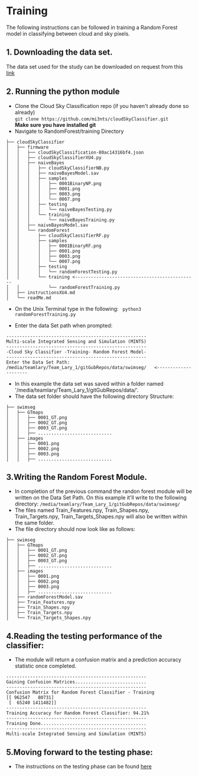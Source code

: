 # Training 
The following instructions can be followed in training a Random Forest model in classifying between cloud and sky pixels.

## 1. Downloading the data set.
The data set used for the study can be downloaded on request from this [link](http://vintage.winklerbros.net/swimseg.html)

## 2. Running the python module

- Clone the Cloud Sky Classification repo (if you haven't already done so already)</br>
```git clone https://github.com/mi3nts/cloudSkyClassifier.git```</br>
**Make sure you have installed git**
- Navigate to RandomForest/training Directory  
```
├── cloudSkyClassifier
│   ├── firmware
│   │   ├── cloudSkyClassification-80ac14316bf4.json
│   │   ├── cloudSkyClassifierXU4.py
│   │   ├── naiveBayes
│   │   │   ├── cloudSkyClassifierNB.py
│   │   │   ├── naiveBayesModel.sav
│   │   │   ├── samples
│   │   │   │   ├── 0001BinaryNP.png
│   │   │   │   ├── 0001.png
│   │   │   │   ├── 0003.png
│   │   │   │   └── 0007.png
│   │   │   ├── testing
│   │   │   │   └── naiveBayesTesting.py
│   │   │   └── training
│   │   │       └── naiveBayesTraining.py
│   │   ├── naiveBayesModel.sav
│   │   └── randomForest
│   │       ├── cloudSkyClassifierRF.py
│   │       ├── samples
│   │       │   ├── 0001BinaryRF.png
│   │       │   ├── 0001.png
│   │       │   ├── 0003.png
│   │       │   └── 0007.png
│   │       ├── testing
│   │       │   └── randomForestTesting.py
│   │       └── training <----------------------------------------------
│   │           └── randomForestTraining.py
│   ├── instructionsXU4.md
│   └── readMe.md
```
- On the Unix Terminal type in the following:
``` python3 randomForestTraining.py```

- Enter the data Set path when prompted: 
```
-----------------------------------------------------
Multi-scale Integrated Sensing and Simulation (MINTS)
-----------------------------------------------------
-Cloud Sky Classifier -Training- Random Forest Model-
-----------------------------------------------------
Enter the Data Set Path: /media/teamlary/Team_Lary_1/gitGubRepos/data/swimseg/   <---------------------
```
- In this example the data set was saved within a folder named '/media/teamlary/Team_Lary_1/gitGubRepos/data/'. 
- The data set folder should have the following directory Structure:
```
├── swimseg
│   ├── GTmaps
│   │   ├── 0001_GT.png
│   │   ├── 0002_GT.png
│   │   ├── 0003_GT.png
│   │   ├── ............................
│   ├── images
│   │   ├── 0001.png
│   │   ├── 0002.png
│   │   ├── 0003.png
│   │   ├── ............................
```

## 3.Writing the Random Forest Module. 
- In completion of the previous command the randon forest module will be written on the Data Set Path. On this example it'll write to the following directory: 
```/media/teamlary/Team_Lary_1/gitGubRepos/data/swimseg/ ```
- The files named Train_Features.npy, Train_Shapes.npy, Train_Targets.npy, Train_Targets_Shapes.npy will also be written within the same folder.
- The file directory should now look like as follows:
```
├── swimseg
│   ├── GTmaps
│   │   ├── 0001_GT.png
│   │   ├── 0002_GT.png
│   │   ├── 0003_GT.png
│   │   ├── ............................
│   ├── images
│   │   ├── 0001.png
│   │   ├── 0002.png
│   │   ├── 0003.png
│   │   ├── ............................
│   ├── randomForestModel.sav
│   ├── Train_Features.npy
│   ├── Train_Shapes.npy
│   ├── Train_Targets.npy
│   └── Train_Targets_Shapes.npy
````

## 4.Reading the testing performance of the classifier:
- The module will return a confusion matrix and a prediction accuracy statistic once completed.
```
-----------------------------------------------------
Gaining Confusion Matrices...........................
-----------------------------------------------------
Confusion Matrix for Random Forest Classifier - Training
[[ 962547   80731]
 [  65240 1411482]]
-----------------------------------------------------
Training Accuracy for Random Forest Classifier: 94.21%
-----------------------------------------------------
Training Done........................................
-----------------------------------------------------
Multi-scale Integrated Sensing and Simulation (MINTS)

```

## 5.Moving forward to the testing phase:
- The instructions on the testing phase can be found [here](https://github.com/mi3nts/cloudSkyClassifier/tree/master/firmware/randomForest/testing)
